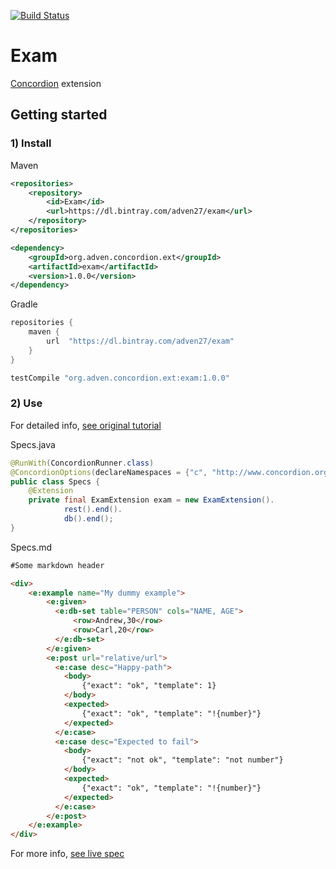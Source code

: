 [![Build Status](https://travis-ci.org/Adven27/Exam.svg?branch=master)](https://travis-ci.org/Adven27/Exam)
# Exam
[Concordion](https://github.com/concordion/concordion) extension 

## Getting started
### 1) Install

Maven
```xml
<repositories>
    <repository>
        <id>Exam</id>
        <url>https://dl.bintray.com/adven27/exam</url>
    </repository>
</repositories>  
```
```xml
<dependency>
    <groupId>org.adven.concordion.ext</groupId>
    <artifactId>exam</artifactId>
    <version>1.0.0</version>
</dependency>
```

Gradle
```groovy
repositories {
    maven {
        url  "https://dl.bintray.com/adven27/exam" 
    }
}

testCompile "org.adven.concordion.ext:exam:1.0.0"
```
### 2) Use

For detailed info, [see original tutorial](http://concordion.org/tutorial/java/markdown/)

Specs.java
```java
@RunWith(ConcordionRunner.class)
@ConcordionOptions(declareNamespaces = {"c", "http://www.concordion.org/2007/concordion", "e", ExamExtension.NS})
public class Specs {
    @Extension
    private final ExamExtension exam = new ExamExtension().
            rest().end().
            db().end();
}
```

Specs.md
```html
#Some markdown header

<div>
    <e:example name="My dummy example">
        <e:given>
          <e:db-set table="PERSON" cols="NAME, AGE">
              <row>Andrew,30</row>
              <row>Carl,20</row>
          </e:db-set>
        </e:given>
        <e:post url="relative/url">
          <e:case desc="Happy-path">        
            <body>
                {"exact": "ok", "template": 1}
            </body>
            <expected>
                {"exact": "ok", "template": "!{number}"}
            </expected>
          </e:case>      
          <e:case desc="Expected to fail">
            <body>
                {"exact": "not ok", "template": "not number"}
            </body>
            <expected>
                {"exact": "ok", "template": "!{number}"}
            </expected>
          </e:case>
        </e:post>
    </e:example>
</div>
  ```
For more info, [see live spec](https://adven27.github.io/Exam/specs/Specs.html)
